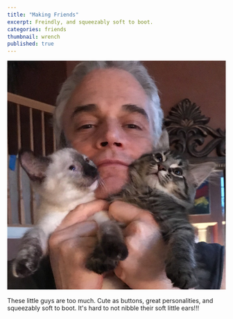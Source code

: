 ```yaml
---
title: "Making Friends"
excerpt: Freindly, and squeezably soft to boot.
categories: friends
thumbnail: wrench
published: true
---
```


!["our little family"](/images/john_kitties.jpeg)

These little guys are too much. Cute as buttons, great personalities, and squeezably soft to boot. It's hard to not nibble their soft little ears!!! 
